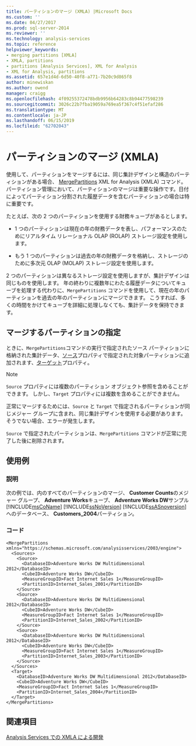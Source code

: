 ```yaml
---
title: パーティションのマージ (XMLA) |Microsoft Docs
ms.custom: ''
ms.date: 04/27/2017
ms.prod: sql-server-2014
ms.reviewer: ''
ms.technology: analysis-services
ms.topic: reference
helpviewer_keywords:
- merging partitions [XMLA]
- XMLA, partitions
- partitions [Analysis Services], XML for Analysis
- XML for Analysis, partitions
ms.assetid: 657e1d4d-6d50-40f8-a771-7b20c9d865f8
author: minewiskan
ms.author: owend
manager: craigg
ms.openlocfilehash: 4f09255372478bdb9956b64283c8b94477598239
ms.sourcegitcommit: 3026c22b7fba19059a769ea5f367c4f51efaf286
ms.translationtype: MT
ms.contentlocale: ja-JP
ms.lasthandoff: 06/15/2019
ms.locfileid: "62702043"
---
```

# <a name="merging-partitions-xmla"></a>パーティションのマージ (XMLA)
  使用して、パーティションをマージするには、同じ集計デザインと構造のパーティションがある場合、 [MergePartitions](https://docs.microsoft.com/bi-reference/xmla/xml-elements-commands/mergepartitions-element-xmla) XML for Analysis (XMLA) コマンド。 パーティション管理において、パーティションのマージは重要な操作です。日付によってパーティション分割された履歴データを含むパーティションの場合は特に重要です。  
  
 たとえば、次の 2 つのパーティションを使用する財務キューブがあるとします。  
  
-   1 つのパーティションは現在の年の財務データを表し、パフォーマンスのためにリアルタイム リレーショナル OLAP (ROLAP) ストレージ設定を使用します。  
  
-   もう 1 つのパーティションは過去の年の財務データを格納し、ストレージのために多次元 OLAP (MOLAP) ストレージ設定を使用します。  
  
 2 つのパーティションは異なるストレージ設定を使用しますが、集計デザインは同じものを使用します。 年の終わりに複数年にわたる履歴データについてキューブを処理する代わりに、`MergePartitions` コマンドを使用して、現在の年のパーティションを過去の年のパーティションにマージできます。 こうすれば、多くの時間をかけてキューブを詳細に処理しなくても、集計データを保持できます。  
  
## <a name="specifying-partitions-to-merge"></a>マージするパーティションの指定  
 ときに、`MergePartitions`コマンドの実行で指定されたソース パーティションに格納された集計データ、[ソース](https://docs.microsoft.com/bi-reference/xmla/xml-elements-properties/source-element-xmla)プロパティで指定された対象パーティションに追加されます、[ターゲット](https://docs.microsoft.com/bi-reference/xmla/xml-elements-properties/target-element-xmla)プロパティ。  
  
> [!NOTE]  
>  `Source` プロパティには複数のパーティション オブジェクト参照を含めることができます。 しかし、`Target` プロパティには複数を含めることができません。  
  
 正常にマージするためには、`Source` と `Target` で指定されるパーティションが同じメジャー グループに含まれ、同じ集計デザインを使用する必要があります。 そうでない場合、エラーが発生します。  
  
 `Source` で指定されたパーティションは、`MergePartitions` コマンドが正常に完了した後に削除されます。  
  
## <a name="examples"></a>使用例  
  
### <a name="description"></a>説明  
 次の例では、内のすべてのパーティションのマージ、 **Customer Counts**のメジャー グループ、 **Adventure Works**キューブ、 **Adventure Works DW**サンプル[!INCLUDE[msCoName](../../includes/msconame-md.md)] [!INCLUDE[ssNoVersion](../../includes/ssnoversion-md.md)] [!INCLUDE[ssASnoversion](../../includes/ssasnoversion-md.md)]へのデータベース、 **Customers_2004**パーティション。  
  
### <a name="code"></a>コード  
  
```  
<MergePartitions xmlns="https://schemas.microsoft.com/analysisservices/2003/engine">  
  <Sources>  
    <Source>  
      <DatabaseID>Adventure Works DW Multidimensional 2012</DatabaseID>  
      <CubeID>Adventure Works DW</CubeID>  
      <MeasureGroupID>Fact Internet Sales 1</MeasureGroupID>  
      <PartitionID>Internet_Sales_2001</PartitionID>  
    </Source>  
    <Source>  
      <DatabaseID>Adventure Works DW Multidimensional 2012</DatabaseID>  
      <CubeID>Adventure Works DW</CubeID>  
      <MeasureGroupID>Fact Internet Sales 1</MeasureGroupID>  
      <PartitionID>Internet_Sales_2002</PartitionID>  
    </Source>  
    <Source>  
      <DatabaseID>Adventure Works DW Multidimensional 2012</DatabaseID>  
      <CubeID>Adventure Works DW</CubeID>  
      <MeasureGroupID>Fact Internet Sales 1</MeasureGroupID>  
      <PartitionID>Internet_Sales_2003</PartitionID>  
    </Source>  
  </Sources>  
  <Target>  
    <DatabaseID>Adventure Works DW Multidimensional 2012</DatabaseID>  
    <CubeID>Adventure Works DW</CubeID>  
    <MeasureGroupID>Fact Internet Sales 1</MeasureGroupID>  
    <PartitionID>Internet_Sales_2004</PartitionID>  
  </Target>  
</MergePartitions>  
```  
  
## <a name="see-also"></a>関連項目  
 [Analysis Services での XMLA による開発](developing-with-xmla-in-analysis-services.md)  
  
  

